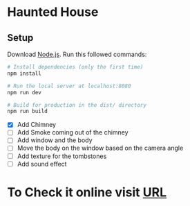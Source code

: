 # Haunted House

## Setup
Download [Node.js](https://nodejs.org/en/download/).
Run this followed commands:

``` bash
# Install dependencies (only the first time)
npm install

# Run the local server at localhost:8080
npm run dev

# Build for production in the dist/ directory
npm run build
```

- [x] Add Chimney
- [ ] Add Smoke coming out of the chimney
- [ ] Add window and the body
- [ ] Move the body on the window based on the camera angle
- [ ] Add texture for the tombstones
- [ ] Add sound effect

# To Check it online visit [URL](https://haunted-house-treejs.vercel.app/)
